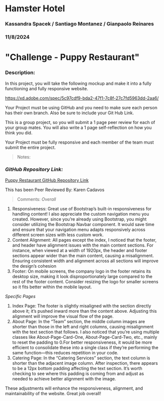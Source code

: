 # Hamster Hotel

### Kassandra Spacek / Santiago Montanez / Gianpaolo Reinares
### 11/8/2024
# "Challenge - Puppy Restaurant"
### Description: 
In this project, you will take the following mockup and make it into a fully functioning and fully responsive website.

https://xd.adobe.com/spec/5c97cdf9-bda2-47f1-7c8f-27c7fd5963dd-2aa6/

Your Project must be using GitHub and you need to make sure each person has their own branch. Also be sure to include your Git Hub Link.

This is a group project, so you will submit a 1 page peer review for each of your group mates. You will also write a 1 page self-reflection on how you think you did.

Your Project must be fully responsive and each member of the team must submit the entire project.

> Notes: 


### _GitHub Repository Link:_
[Puppy Restaurant GitHub Repository Link](https://github.com/Kass-S/Puppy-Restaurant.git)


This has been Peer Reviewed By: Karen Cadavos
> Comments:
> *Overall*
1. Responsiveness: Great use of Bootstrap’s built-in responsiveness for handling content! I also appreciate the custom navigation menu you created. However, since you’re already using Bootstrap, you might consider utilizing the Bootstrap Navbar component. It would save time and ensure that your navigation menu adapts responsively across different screen sizes with less custom work.
2. Content Alignment:  All pages except the index, I noticed that the footer, and header have alignment issues with the main content sections. For instance, when viewed at a width of 1920px, the header and footer sections appear wider than the main content, causing a misalignment. Ensuring consistent width and alignment across all sections will improve the design’s cohesion
3. Footer: On mobile screens, the company logo in the footer retains its desktop size, making it look disproportionately large compared to the rest of the footer content. Consider resizing the logo for smaller screens so it fits better within the mobile layout.

*Specific Pages*

1. Index Page: The footer is slightly misaligned with the section directly above it; it’s pushed inward more than the content above. Adjusting this alignment will improve the visual flow of the page.
2. About Page: In the “Team” section, the middle column images are shorter than those in the left and right columns, causing misalignment with the text section that follows.  I also noticed that you’re using multiple classes like About-Page-Card-One, About-Page-Card-Two, etc., mainly to reset the padding to 0.For better responsiveness, it would be more efficient to consolidate these into a single class if they’re performing the same function—this reduces repetition in your code.
3. Catering Page: In the “Catering Services” section, the text column is shorter than the adjacent image column. After inspection, there appears to be a 12px bottom padding affecting the text section. It’s worth checking to see where this padding is coming from and adjust as needed to achieve better alignment with the image.

These adjustments will enhance the responsiveness, alignment, and maintainability of the website. Great job overall!
